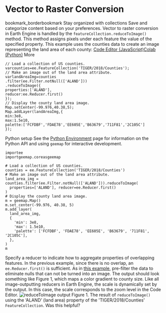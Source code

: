  
#  Vector to Raster Conversion
bookmark_borderbookmark Stay organized with collections  Save and categorize content based on your preferences.
Vector to raster conversion in Earth Engine is handled by the `featureCollection.reduceToImage()` method. This method assigns pixels under each feature the value of the specified property. This example uses the counties data to create an image representing the land area of each county:
[Code Editor (JavaScript)](https://developers.google.com/earth-engine/guides/reducers_reduce_to_image#code-editor-javascript-sample)[Colab (Python)](https://developers.google.com/earth-engine/guides/reducers_reduce_to_image#colab-python-sample) More
```
// Load a collection of US counties.
varcounties=ee.FeatureCollection('TIGER/2018/Counties');
// Make an image out of the land area attribute.
varlandAreaImg=counties
.filter(ee.Filter.notNull(['ALAND']))
.reduceToImage({
properties:['ALAND'],
reducer:ee.Reducer.first()
});
// Display the county land area image.
Map.setCenter(-99.976,40.38,5);
Map.addLayer(landAreaImg,{
min:3e8,
max:1.5e10,
palette:['FCFDBF','FDAE78','EE605E','B63679','711F81','2C105C']
});
```
Python setup
See the [ Python Environment](https://developers.google.com/earth-engine/guides/python_install) page for information on the Python API and using `geemap` for interactive development.
```
importee
importgeemap.coreasgeemap
```
```
# Load a collection of US counties.
counties = ee.FeatureCollection('TIGER/2018/Counties')
# Make an image out of the land area attribute.
land_area_img = counties.filter(ee.Filter.notNull(['ALAND'])).reduceToImage(
  properties=['ALAND'], reducer=ee.Reducer.first()
)
# Display the county land area image.
m = geemap.Map()
m.set_center(-99.976, 40.38, 5)
m.add_layer(
  land_area_img,
  {
    'min': 3e8,
    'max': 1.5e10,
    'palette': ['FCFDBF', 'FDAE78', 'EE605E', 'B63679', '711F81', '2C105C'],
  },
)
m
```

Specify a reducer to indicate how to aggregate properties of overlapping features. In the previous example, since there is no overlap, an `ee.Reducer.first()` is sufficient. As in [this example](https://developers.google.com/earth-engine/guides/reducers_reduce_columns), pre-filter the data to eliminate nulls that can not be turned into an image. The output should look something like Figure 1, which maps a color gradient to county size. Like all image-outputting reducers in Earth Engine, the scale is dynamically set by the output. In this case, the scale corresponds to the zoom level in the Code Editor.
![reduceToImage output](https://developers.google.com/static/earth-engine/images/ReduceToImage_counties.png) Figure 1. The result of `reduceToImage()` using the ‘ALAND’ (land area) property of the 'TIGER/2018/Counties' `FeatureCollection`. 
Was this helpful?
